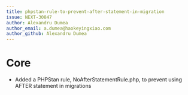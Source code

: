 ```yaml
---
title: phpstan-rule-to-prevent-after-statement-in-migration
issue: NEXT-30847
author: Alexandru Dumea
author_email: a.dumea@haokeyingxiao.com
author_github: Alexandru Dumea
---
```

# Core
* Added a PHPStan rule, NoAfterStatementRule.php,  to prevent using AFTER statement in migrations
